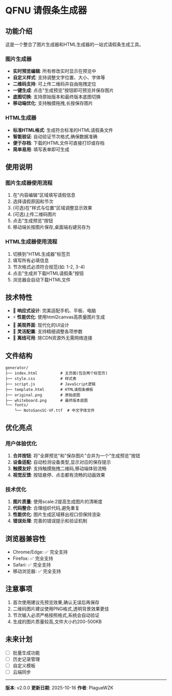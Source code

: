# QFNU 请假条生成器

## 功能介绍

这是一个整合了图片生成器和HTML生成器的一站式请假条生成工具。

### 图片生成器
- **实时预览编辑**: 所有修改实时显示在预览中
- **自定义样式**: 支持调整文字位置、大小、字体等
- **二维码支持**: 可上传二维码并自由拖拽定位
- **一键生成**: 点击"生成预览"按钮即可预览并保存图片
- **底图切换**: 支持原始版本和最终版本底图切换
- **移动端优化**: 支持触摸拖拽,长按保存图片

### HTML生成器
- **标准HTML格式**: 生成符合标准的HTML请假条文件
- **智能验证**: 自动验证节次格式,确保数据准确
- **便于存档**: 下载的HTML文件可直接打印或存档
- **简单易用**: 填写表单即可生成

## 使用说明

### 图片生成器使用流程
1. 在"内容编辑"区域填写请假信息
2. 选择请假原因和节次
3. (可选)在"样式与位置"区域调整显示效果
4. (可选)上传二维码图片
5. 点击"生成预览"按钮
6. 移动端长按图片保存,桌面端右键另存为

### HTML生成器使用流程
1. 切换到"HTML生成器"标签页
2. 填写所有必填信息
3. 节次格式必须符合规范(如: 1-2, 3-4)
4. 点击"生成并下载HTML请假条"按钮
5. 浏览器会自动下载HTML文件

## 技术特性

- 📱 **响应式设计**: 完美适配手机、平板、电脑
- ⚡ **性能优化**: 使用html2canvas高质量图片生成
- 🎨 **美观界面**: 现代化的UI设计
- 🔧 **灵活配置**: 支持精细调整各项参数
- 💾 **离线可用**: 除CDN资源外无需网络连接

## 文件结构

```
generator/
├── index.html          # 主页面(包含两个标签页)
├── style.css           # 样式表
├── script.js           # JavaScript逻辑
├── template.html       # HTML请假条模板
├── original.png        # 原始底图
├── whiteboard.png      # 最终版本底图
└── fonts/
    └── NotoSansSC-VF.ttf  # 中文字体文件
```

## 优化亮点

### 用户体验优化
1. **合并按钮**: 将"全屏预览"和"保存图片"合并为一个"生成预览"按钮
2. **设备适配**: 自动检测设备类型,显示对应的保存提示
3. **触摸友好**: 支持触摸拖拽二维码,移动端体验流畅
4. **视觉反馈**: 按钮悬停、点击都有流畅的动画效果

### 技术优化
1. **图片质量**: 使用scale:2提高生成图片的清晰度
2. **代码整合**: 合理组织代码,避免重复
3. **性能优化**: 图片生成区域移出视口但保持渲染
4. **错误处理**: 完善的错误提示和验证机制

## 浏览器兼容性

- Chrome/Edge: ✅ 完全支持
- Firefox: ✅ 完全支持
- Safari: ✅ 完全支持
- 移动浏览器: ✅ 完全支持

## 注意事项

1. 首次使用建议先预览效果,确认无误后再保存
2. 二维码图片建议使用PNG格式,透明背景效果更佳
3. 节次输入必须严格按照格式,系统会自动验证
4. 生成的图片质量较高,文件大小约200-500KB

## 未来计划

- [ ] 批量生成功能
- [ ] 历史记录管理
- [ ] 自定义模板
- [ ] 云端同步

---

**版本**: v2.0.0
**更新日期**: 2025-10-16
**作者**: PlagueWZK
